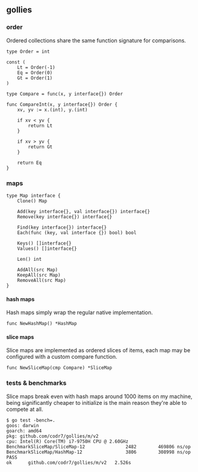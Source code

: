 ## gollies

### order
Ordered collections share the same function signature for comparisons.

```
type Order = int

const (
	Lt = Order(-1)
	Eq = Order(0)
	Gt = Order(1)
)

type Compare = func(x, y interface{}) Order

func CompareInt(x, y interface{}) Order {
	xv, yv := x.(int), y.(int)
	
	if xv < yv {
		return Lt
	}

	if xv > yv {
		return Gt
	}

	return Eq	
}
```

### maps

```
type Map interface {
	Clone() Map

	Add(key interface{}, val interface{}) interface{}
	Remove(key interface{}) interface{}

	Find(key interface{}) interface{}
	Each(func (key, val interface {}) bool) bool
	
	Keys() []interface{}
	Values() []interface{}

	Len() int

	AddAll(src Map)
	KeepAll(src Map)
	RemoveAll(src Map)
}
```

#### hash maps
Hash maps simply wrap the regular native implementation.

```
func NewHashMap() *HashMap
```

#### slice maps
Slice maps are implemented as ordered slices of items, each map may be configured with a custom compare function.

```
func NewSliceMap(cmp Compare) *SliceMap
```

### tests & benchmarks
Slice maps break even with hash maps around 1000 items on my machine, being significantly cheaper to initialize is the main reason they're able to compete at all. 

```
$ go test -bench=.
goos: darwin
goarch: amd64
pkg: github.com/codr7/gollies/m/v2
cpu: Intel(R) Core(TM) i7-9750H CPU @ 2.60GHz
BenchmarkSliceMap/SliceMap-12         	    2482	    469806 ns/op
BenchmarkSliceMap/HashMap-12          	    3806	    308998 ns/op
PASS
ok  	github.com/codr7/gollies/m/v2	2.526s
```
